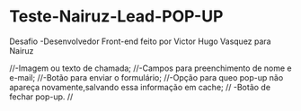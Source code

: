 # Teste-Nairuz-Lead-POP-UP

Desafio -Desenvolvedor Front-end
feito por Victor Hugo Vasquez para Nairuz

//-Imagem ou texto de chamada;
//-Campos para preenchimento de nome e e-mail;
//-Botão para enviar o formulário;
//-Opção para queo pop-up não apareça novamente,salvando essa informação em cache;
// -Botão de fechar pop-up. //
